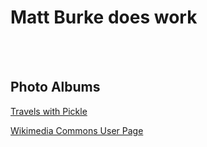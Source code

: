 
# Matt Burke does work
<br/>
<br/>

## Photo Albums

<a href="https://photos.app.goo.gl/JR4zKTdssC8pLMbL9" target="_blank" rel="noopener noreferrer">Travels with Pickle</a>

<a href="https://commons.wikimedia.org/wiki/User:Matt.burke.images" target="_blank" rel="noopener noreferrer">Wikimedia Commons User Page</a>

